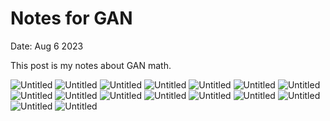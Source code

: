 
# Notes for GAN

Date: Aug 6 2023

This post is my notes about GAN math.



<img src="{{site.baseurl | prepend: site.url}}images/GANsmath_1.jpg" alt="Untitled" />
<img src="{{site.baseurl | prepend: site.url}}images/GANsmath_2.jpg" alt="Untitled" />
<img src="{{site.baseurl | prepend: site.url}}images/GANsmath_3.jpg" alt="Untitled" />
<img src="{{site.baseurl | prepend: site.url}}images/GANsmath_4.jpg" alt="Untitled" />
<img src="{{site.baseurl | prepend: site.url}}images/GANsmath_5.jpg" alt="Untitled" />
<img src="{{site.baseurl | prepend: site.url}}images/GANsmath_6.jpg" alt="Untitled" />
<img src="{{site.baseurl | prepend: site.url}}images/GANsmath_7.jpg" alt="Untitled" />
<img src="{{site.baseurl | prepend: site.url}}images/GANsmath_8.jpg" alt="Untitled" />
<img src="{{site.baseurl | prepend: site.url}}images/GANsmath_9.jpg" alt="Untitled" />
<img src="{{site.baseurl | prepend: site.url}}images/GANsmath_10.jpg" alt="Untitled" />
<img src="{{site.baseurl | prepend: site.url}}images/GANsmath_11.jpg" alt="Untitled" />
<img src="{{site.baseurl | prepend: site.url}}images/GANsmath_12.jpg" alt="Untitled" />
<img src="{{site.baseurl | prepend: site.url}}images/GANsmath_13.jpg" alt="Untitled" />
<img src="{{site.baseurl | prepend: site.url}}images/GANsmath_14.jpg" alt="Untitled" />
<img src="{{site.baseurl | prepend: site.url}}images/GANsmath_15.jpg" alt="Untitled" />
<img src="{{site.baseurl | prepend: site.url}}images/GANsmath_16.jpg" alt="Untitled" />


